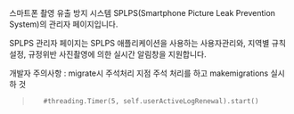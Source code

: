 스마트폰 촬영 유출 방지 시스템 SPLPS(Smartphone Picture Leak Prevention System)의 관리자 페이지입니다.

SPLPS 관리자 페이지는 SPLPS 애플리케이션을 사용하는 사용자관리와, 지역별 규칙설정, 규정위반 사진촬영에 의한 실시간 알림창을 지원합니다.












개발자 주의사항 : migrate시 주석처리 지점 주석 처리를 하고 makemigrations 실시 하 것

>        #threading.Timer(5, self.userActiveLogRenewal).start()




